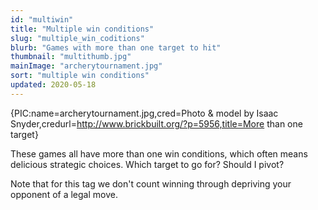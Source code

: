 ```yaml
---
id: "multiwin"
title: "Multiple win conditions"
slug: "multiple_win_coditions"
blurb: "Games with more than one target to hit"
thumbnail: "multithumb.jpg"
mainImage: "archerytournament.jpg"
sort: "multiple win conditions"
updated: 2020-05-18
---
```


{PIC:name=archerytournament.jpg,cred=Photo & model by Isaac Snyder,credurl=http://www.brickbuilt.org/?p=5956,title=More than one target}

These games all have more than one win conditions, which often means delicious strategic choices. Which target to go for? Should I pivot?

Note that for this tag we don't count winning through depriving your opponent of a legal move.
